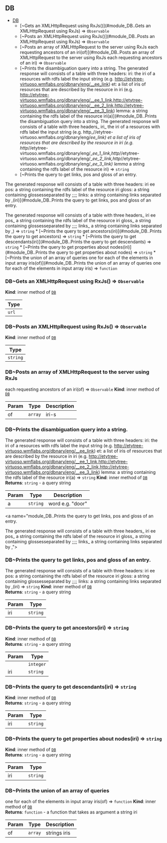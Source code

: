 <a name="module_DB"></a>

## DB

* [DB](#module_DB)
    * [~Gets an XMLHttpRequest using RxJs()](#module_DB..Gets an XMLHttpRequest using RxJs) ⇒ <code>Observable</code>
    * [~Posts an XMLHttpRequest using RxJs()](#module_DB..Posts an XMLHttpRequest using RxJs) ⇒ <code>Observable</code>
    * [~Posts an array of XMLHttpRequest to the server using RxJs
each requesting ancestors of an iri(of)](#module_DB..Posts an array of XMLHttpRequest to the server using RxJs
each requesting ancestors of an iri) ⇒ <code>Observable</code>
    * [~Prints the disambiguation query into a string.
The generated response will consists of a table with three headers:
iri: the iri of a resources with rdfs label the input string (e.g. http://etytree-virtuoso.wmflabs.org/dbnary/eng/__ee_link)
et: a list of iris of resources that are described by the resource in iri (e.g. http://etytree-virtuoso.wmflabs.org/dbnary/eng/__ee_1_link,http://etytree-virtuoso.wmflabs.org/dbnary/eng/__ee_2_link,http://etytree-virtuoso.wmflabs.org/dbnary/eng/__ee_3_link)
lemma: a string containing the rdfs label of the resource iri(a)](#module_DB..Prints the disambiguation query into a string.
The generated response will consists of a table with three headers_
iri_ the iri of a resources with rdfs label the input string (e.g. http_//etytree-virtuoso.wmflabs.org/dbnary/eng/__ee_link)
et_ a list of iris of resources that are described by the resource in iri (e.g. http_//etytree-virtuoso.wmflabs.org/dbnary/eng/__ee_1_link,http_//etytree-virtuoso.wmflabs.org/dbnary/eng/__ee_2_link,http_//etytree-virtuoso.wmflabs.org/dbnary/eng/__ee_3_link)
lemma_ a string containing the rdfs label of the resource iri) ⇒ <code>string</code>
    * [~Prints the query to get links, pos and gloss of an entry.

The generated response will consists of a table with three headers:
iri
ee
pos: a string containing the rdfs label of the resource iri
gloss: a string containing glossesseparated by ;;;;
links: a string containing links separated by ,(iri)](#module_DB..Prints the query to get links, pos and gloss of an entry.

The generated response will consists of a table with three headers_
iri
ee
pos_ a string containing the rdfs label of the resource iri
gloss_ a string containing glossesseparated by ;;;;
links_ a string containing links separated by ,) ⇒ <code>string</code>
    * [~Prints the query to get ancestors(iri)](#module_DB..Prints the query to get ancestors) ⇒ <code>string</code>
    * [~Prints the query to get descendants(iri)](#module_DB..Prints the query to get descendants) ⇒ <code>string</code>
    * [~Prints the query to get properties about nodes(iri)](#module_DB..Prints the query to get properties about nodes) ⇒ <code>string</code>
    * [~Prints the union of an array of queries 
one for each of the elements in input array iris(of)](#module_DB..Prints the union of an array of queries 
one for each of the elements in input array iris) ⇒ <code>function</code>

<a name="module_DB..Gets an XMLHttpRequest using RxJs"></a>

### DB~Gets an XMLHttpRequest using RxJs() ⇒ <code>Observable</code>
**Kind**: inner method of [<code>DB</code>](#module_DB)  

| Type |
| --- |
| <code>url</code> | 

<a name="module_DB..Posts an XMLHttpRequest using RxJs"></a>

### DB~Posts an XMLHttpRequest using RxJs() ⇒ <code>Observable</code>
**Kind**: inner method of [<code>DB</code>](#module_DB)  

| Type |
| --- |
| <code>string</code> | 

<a name="module_DB..Posts an array of XMLHttpRequest to the server using RxJs
each requesting ancestors of an iri"></a>

### DB~Posts an array of XMLHttpRequest to the server using RxJs
each requesting ancestors of an iri(of) ⇒ <code>Observable</code>
**Kind**: inner method of [<code>DB</code>](#module_DB)  

| Param | Type | Description |
| --- | --- | --- |
| of | <code>array</code> | iri-s |

<a name="module_DB..Prints the disambiguation query into a string.
The generated response will consists of a table with three headers_
iri_ the iri of a resources with rdfs label the input string (e.g. http_//etytree-virtuoso.wmflabs.org/dbnary/eng/__ee_link)
et_ a list of iris of resources that are described by the resource in iri (e.g. http_//etytree-virtuoso.wmflabs.org/dbnary/eng/__ee_1_link,http_//etytree-virtuoso.wmflabs.org/dbnary/eng/__ee_2_link,http_//etytree-virtuoso.wmflabs.org/dbnary/eng/__ee_3_link)
lemma_ a string containing the rdfs label of the resource iri"></a>

### DB~Prints the disambiguation query into a string.
The generated response will consists of a table with three headers:
iri: the iri of a resources with rdfs label the input string (e.g. http://etytree-virtuoso.wmflabs.org/dbnary/eng/__ee_link)
et: a list of iris of resources that are described by the resource in iri (e.g. http://etytree-virtuoso.wmflabs.org/dbnary/eng/__ee_1_link,http://etytree-virtuoso.wmflabs.org/dbnary/eng/__ee_2_link,http://etytree-virtuoso.wmflabs.org/dbnary/eng/__ee_3_link)
lemma: a string containing the rdfs label of the resource iri(a) ⇒ <code>string</code>
**Kind**: inner method of [<code>DB</code>](#module_DB)  
**Returns**: <code>string</code> - a query string  

| Param | Type | Description |
| --- | --- | --- |
| a | <code>string</code> | word e.g. "door" |

<a name="module_DB..Prints the query to get links, pos and gloss of an entry.

The generated response will consists of a table with three headers_
iri
ee
pos_ a string containing the rdfs label of the resource iri
gloss_ a string containing glossesseparated by ;;;;
links_ a string containing links separated by ,"></a>

### DB~Prints the query to get links, pos and gloss of an entry.

The generated response will consists of a table with three headers:
iri
ee
pos: a string containing the rdfs label of the resource iri
gloss: a string containing glossesseparated by ;;;;
links: a string containing links separated by ,(iri) ⇒ <code>string</code>
**Kind**: inner method of [<code>DB</code>](#module_DB)  
**Returns**: <code>string</code> - a query string  

| Param | Type |
| --- | --- |
| iri | <code>string</code> | 

<a name="module_DB..Prints the query to get ancestors"></a>

### DB~Prints the query to get ancestors(iri) ⇒ <code>string</code>
**Kind**: inner method of [<code>DB</code>](#module_DB)  
**Returns**: <code>string</code> - a query string  

| Param | Type |
| --- | --- |
|  | <code>integer</code> | 
| iri | <code>string</code> | 

<a name="module_DB..Prints the query to get descendants"></a>

### DB~Prints the query to get descendants(iri) ⇒ <code>string</code>
**Kind**: inner method of [<code>DB</code>](#module_DB)  
**Returns**: <code>string</code> - a query string  

| Param | Type |
| --- | --- |
| iri | <code>string</code> | 

<a name="module_DB..Prints the query to get properties about nodes"></a>

### DB~Prints the query to get properties about nodes(iri) ⇒ <code>string</code>
**Kind**: inner method of [<code>DB</code>](#module_DB)  
**Returns**: <code>string</code> - a query string  

| Param | Type |
| --- | --- |
| iri | <code>string</code> | 

<a name="module_DB..Prints the union of an array of queries 
one for each of the elements in input array iris"></a>

### DB~Prints the union of an array of queries 
one for each of the elements in input array iris(of) ⇒ <code>function</code>
**Kind**: inner method of [<code>DB</code>](#module_DB)  
**Returns**: <code>function</code> - a function that takes as argument a string iri  

| Param | Type | Description |
| --- | --- | --- |
| of | <code>array</code> | strings iris |

